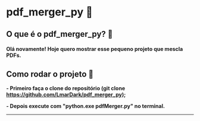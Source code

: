 # pdf_merger_py 📍 

## O que é o pdf_merger_py? 🤔
#### Olá novamente! Hoje quero mostrar esse pequeno projeto que mescla PDFs.

## Como rodar o projeto 👣

**<p>- Primeiro faça o clone do repositório (git clone https://github.com/LmarDark/pdf_merger_py);</p>**
**<p>- Depois execute com "python.exe pdfMerger.py" no terminal.</p>**

---
